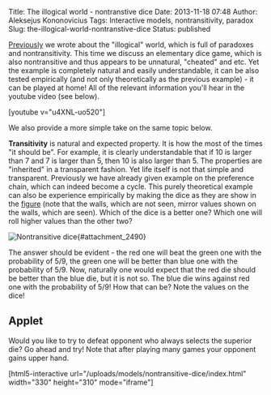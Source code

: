 Title: The illogical world - nontranstive dice
Date: 2013-11-18 07:48
Author: Aleksejus Kononovicius
Tags: Interactive models, nontransitivity, paradox
Slug: the-illogical-world-nontranstive-dice
Status: published

[Previously](/the-illogical-world-voting-paradox "The illogical world - voting paradox")
we wrote about the "illogical" world, which is full of paradoxes and
nontransitivity. This time we discuss an elementary dice game, which is
also nontransitive and thus appears to be unnatural, "cheated" and etc.
Yet the example is completely natural and easily understandable, it can
be also tested empirically (and not only theoretically as the previous
example) - it can be played at home! All of the relevant information
you'll hear in the youtube video (see below).

[youtube v="u4XNL-uo520"]

We also provide a more simple take on the same topic
below.<!--more-->

**Transitivity** is natural and expected property. It is how the most of
the times "it should be". For example, it is clearly understandable that
if 10 is larger than 7 and 7 is larger than 5, then 10 is also larger
than 5. The properties are "inherited" in a transparent fashion. Yet
life itself is not that simple and transparent. Previously we have
already given example on the preference chain, which can indeed become a
cycle. This purely theoretical example can also be experience
empirically by making the dice as they are show in the
[figure](#attachment_2490) (note that the walls, which are not seen,
mirror values shown on the walls, which are seen). Which of the dice is
a better one? Which one will roll higher values than the other two?

![Nontransitive
dice](/uploads/2013/06/non-transitive-dice.png "
Nontransitive dice. Image taken from
http://en.wikipedia.org/wiki/File:Intransitive_dice_2.svg."){#attachment_2490} 

The answer should be evident - the red one will beat the green one with
the probability of 5/9, the green one will be better than blue one with
the probability of 5/9. Now, naturally one would expect that the red die
should be better than the blue die, but it is not so. The blue die wins
against red one with the probability of 5/9! How that can be? Note the
values on the dice!

Applet
------

Would you like to try to defeat opponent who always selects the superior
die? Go ahead and try! Note that after playing many games your opponent
gains upper hand.

[html5-interactive
url="/uploads/models/nontransitive-dice/index.html"
width="330" height="310" mode="iframe"]
